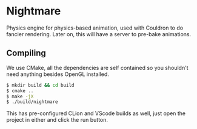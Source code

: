 # Nightmare
Physics engine for physics-based animation, used with Couldron to do fancier rendering. Later on, this will have a server to pre-bake animations.

## Compiling
We use CMake, all the dependencies are self contained so you shouldn't need anything besides OpenGL installed.
```bash
$ mkdir build && cd build
$ cmake ..
$ make -jX
$ ./build/nightmare
```

This has pre-configured CLion and VScode builds as well, just open the project in either and click the run button.
